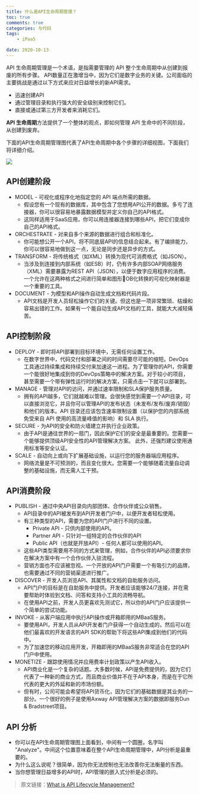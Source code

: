 ```yaml
---
title: 什么是API生命周期管理？
toc: true
comments: true
categories: 与代码
tags: 
	- iPaaS

date: 2020-10-13
---
```

API 生命周期管理是一个术语，是指需要管理的 API 整个生命周期中从创建到报废的所有步骤。
API数量正在激增当中，因为它们是数字业务的关键。公司面临的主要挑战是通过以下方式来应对日益增长的新API需求。
- 迅速创建API
- 通过管理目录和执行强大的安全级别来控制它们。
- 直接或通过第三方开发者来消耗它们。

**API 生命周期**方法提供了一个整体的观点，即如何管理 API 生命中的不同阶段，从创建到废弃。

下面的API生命周期管理图代表了API生命周期中各个步骤的详细视图，下面我们将详细介绍。

![](https://apifriends.com/wp-content/uploads/2017/06/api_lifecycle.png)

## API创建阶段

- MODEL - 可视化或程序化地指定您的 API 端点所需的数据。
    - 假设您有一个现有的数据库，其中包含了您想用API公开的数据。多亏了连接器，你可以很容易地暴露数据模型并定义你自己的API格式。
    - 这同样适用于SaaS应用，你可以用连接器连接到哪些API，把它们变成你自己的API格式。
- ORCHESTRATE - 对来自多个来源的数据进行组合和标准化。
    - 你可能想公开一个API，将不同底层API的信息结合起来。有了编排能力，你可以很容易地做到这一点，无论是同步还是异步的方式。
- TRANSFORM - 将传统格式（如XML）转换为现代可消费格式（如JSON）。
    - 当涉及到连接到内部系统（如ESB）时，仍有许多内部SOAP网络服务（XML）需要暴露为REST API（JSON），以便于数字应用程序的消费。一个允许在这两种格式之间进行简单和图形OB化转换的可视化映射器是一个重要的工具。
- DOCUMENT - 为模型和API操作自动生成文档和代码片段。
    - API文档是开发人员轻松操作它们的关键。但这也是一项非常繁琐、枯燥和容易出错的工作。如果有一个能自动生成API文档的工具，就能大大减轻痛苦。

## API控制阶段

- DEPLOY - 即时将API部署到目标环境中，无需任何设置工作。
    - 在数字世界中，代码交付和部署之间的时间需要尽可能的缩短。DevOps工具通过持续集成和持续交付来加速这一进程。为了管理你的API，你需要一个能很好地集成到你的DevOps策略中的解决方案。对于较小的项目，甚至需要一个带有弹性运行时的解决方案，只需点击一下就可以部署到。
- MANAGE - 管理对API的访问，并通过速率限制和SLA保护服务质量。
    - 拥有的API越多，它们就越难以管理。会很快感觉到需要一个API目录，可以直接浏览它，并且你可以管理API的发布状态（未发布/发布/废弃/销毁）和他们的版本。API 目录还应该包含速率限制设置（以保护您的内部系统免受来自 API 使用的高流量峰值的影响）和 SLA 执行。
- SECURE - 为API的安全和防火墙建立并执行企业政策。
    - 由于API是通往世界的一扇门，因此保护它们的安全是最重要的。您需要一个能够提供顶级API安全性的API管理解决方案。
此外，还强烈建议使用通用标准等安全认证。
- SCALE - 自动向上或向下扩展基础设施，以运行您的服务器端应用程序。
    - 网络流量是不可预测的，而且变化很大。您需要一个能够随着流量自动调整的基础设施，而无需人工干预。

## API消费阶段

- PUBLISH - 通过中央API目录向内部团体、合作伙伴或公众销售。
    - API目录中的API被发布到API开发者门户中，以便开发者轻松使用。
    - 有三种类型的API，需要为您的API门户进行不同的设置。
        - Private API - 只供内部使用的API。
        - Partner API - 只针对一组特定的合作伙伴的API
        - Public API（也就是开放API）- 任何人都可以使用的API。
    - 这些API类型需要用不同的方式来管理，例如，合作伙伴的API必须要求你在解决方案中有一个合作伙伴入驻流程。
    - 营销方面也不应该被忽视。一个开放的API门户需要一个有吸引力的品牌，也需要通过不同的营销渠道进行推广。
- DISCOVER - 开发人员浏览API、其属性和文档的自助服务访问。
    - API门户的目标是在自助服务中提供。开发者应该能够24/7连接，并在需要帮助时体验到文档、问答和支持小工具的流畅导航。
    - 在使用API之前，开发人员更喜欢先测试它，所以你的API门户应该提供一个简单的尝试功能。
- INVOKE - 从客户端应用中执行API操作或开箱即用的MBaaS服务。
    - 要使用API，开发人员从API开发者门户获得一个自动生成的，然后可以在他们最喜欢的开发语言的API SDK的帮助下将这些API集成到他们的代码中。
    - 为了加速您的移动应用开发，开箱即用的MBaaS服务非常适合在您的API门户中使用。
- MONETIZE - 跟踪使用情况并应用费率计划政策以产生API收入。
    - API商业化是一个复杂的话题。大多数时候，API是免费提供的，因为它们代表了一种新的商业方式，而且商业价值并不在于API本身，而是在于它所代表的更大的外延和新的市场份额。
    - 但有时，公司可能会希望将API货币化，因为它们的基础数据是其业务的一部分。一个很好的例子是使用Axway API管理解决方案的数据即服务Dun & Bradstreet项目。
    
## API 分析

- 你可以在API生命周期管理图上面看到，中间有一个圆圈，名字叫 "Analyze"。中间这个位置意味着在整个API生命周期管理中，API分析是最重要的。
- 为什么这么说呢？很简单，因为你无法控制也无法改善你无法衡量的东西。
- 当你想管理日益增多的API时，API管理的嵌入式分析是必须的。

> 原文链接：[What is API Lifecycle Management?](https://apifriends.com/api-management/api-lifecycle-management/)



